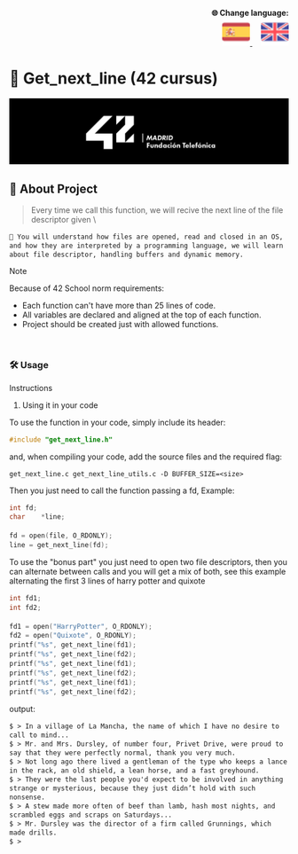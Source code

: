 <p align="end">
   <strong>🌐 Change language:</strong><br>
   <a href="README.es.md">
    <img src="https://github.com/Nachopuerto95/multilang/blob/main/ES.png" alt="Español" width="50">
  </a>&nbsp;&nbsp;&nbsp;
  <a href="/README.md">
    <img src="https://github.com/Nachopuerto95/multilang/blob/main/EN.png" alt="English" width="50">
  </a>
</p>

<h1>🧵 Get_next_line (42 cursus)</h1>

<img src="https://github.com/Nachopuerto95/multilang/blob/main/42-Madrid%20-%20Edited.jpg">

## 📜 About Project

> Every time we call this function, we will recive the next line of the file descriptor given \

	🚀 You will understand how files are opened, read and closed in an OS,
    and how they are interpreted by a programming language, we will learn
    about file descriptor, handling buffers and dynamic memory.

> [!NOTE]  
> Because of 42 School norm requirements:
> * Each function can't have more than 25 lines of code.
> * All variables are declared and aligned at the top of each function.
> * Project should be created just with allowed functions.
<br>

### 🛠️ Usage

Instructions
1. Using it in your code

To use the function in your code, simply include its header:

```c
#include "get_next_line.h"
````
and, when compiling your code, add the source files and the required flag:

```shell
get_next_line.c get_next_line_utils.c -D BUFFER_SIZE=<size>
```
Then you just need to call the function passing a fd, Example:

```c
int	fd;
char	*line;

fd = open(file, O_RDONLY);
line = get_next_line(fd);
```

To use the "bonus part" you just need to open two file descriptors, then you can alternate between calls and you will get a mix of both,
see this example alternating the first 3 lines of harry potter and quixote

```c
int	fd1;
int	fd2;

fd1 = open("HarryPotter", O_RDONLY);
fd2 = open("Quixote", O_RDONLY);
printf("%s", get_next_line(fd1);
printf("%s", get_next_line(fd2);
printf("%s", get_next_line(fd1);
printf("%s", get_next_line(fd2);
printf("%s", get_next_line(fd1);
printf("%s", get_next_line(fd2);
```
output:

```shell
$ > In a village of La Mancha, the name of which I have no desire to call to mind...
$ > Mr. and Mrs. Dursley, of number four, Privet Drive, were proud to say that they were perfectly normal, thank you very much.
$ > Not long ago there lived a gentleman of the type who keeps a lance in the rack, an old shield, a lean horse, and a fast greyhound.
$ > They were the last people you'd expect to be involved in anything strange or mysterious, because they just didn’t hold with such nonsense.
$ > A stew made more often of beef than lamb, hash most nights, and scrambled eggs and scraps on Saturdays...
$ > Mr. Dursley was the director of a firm called Grunnings, which made drills.
$ >
```


